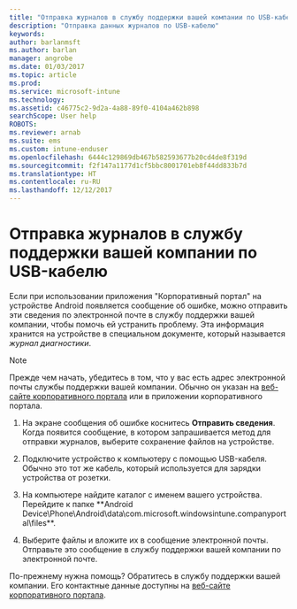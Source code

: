```yaml
---
title: "Отправка журналов в службу поддержки вашей компании по USB-кабелю | Документы Майкрософт"
description: "Отправка данных журналов по USB-кабелю"
keywords: 
author: barlanmsft
ms.author: barlan
manager: angrobe
ms.date: 01/03/2017
ms.topic: article
ms.prod: 
ms.service: microsoft-intune
ms.technology: 
ms.assetid: c46775c2-9d2a-4a88-89f0-4104a462b898
searchScope: User help
ROBOTS: 
ms.reviewer: arnab
ms.suite: ems
ms.custom: intune-enduser
ms.openlocfilehash: 6444c129869db467b582593677b20cd4de8f319d
ms.sourcegitcommit: f2f147a1177d1cf5bbc8001701eb8f44dd833b7d
ms.translationtype: HT
ms.contentlocale: ru-RU
ms.lasthandoff: 12/12/2017
---
```

# <a name="send-logs-to-your-company-support-using-a-usb-cable"></a>Отправка журналов в службу поддержки вашей компании по USB-кабелю

Если при использовании приложения "Корпоративный портал" на устройстве Android появляется сообщение об ошибке, можно отправить эти сведения по электронной почте в службу поддержки вашей компании, чтобы помочь ей устранить проблему. Эта информация хранится на устройстве в специальном документе, который называется _журнал диагностики_.

> [!Note]
> Прежде чем начать, убедитесь в том, что у вас есть адрес электронной почты службы поддержки вашей компании. Обычно он указан на [веб-сайте корпоративного портала](https://portal.manage.microsoft.com#HelpDeskDialog) или в приложении корпоративного портала.

1.  На экране сообщения об ошибке коснитесь **Отправить сведения**. Когда появится сообщение, в котором запрашивается метод для отправки журналов, выберите сохранение файлов на устройстве.

2.  Подключите устройство к компьютеру с помощью USB-кабеля. Обычно это тот же кабель, который используется для зарядки устройства от розетки.

3.  На компьютере найдите каталог с именем вашего устройства. Перейдите к папке **Android Device\Phone\Android\data\com.microsoft.windowsintune.companyportal\files\**.

4.  Выберите файлы и вложите их в сообщение электронной почты. Отправьте это сообщение в службу поддержки вашей компании по электронной почте.

По-прежнему нужна помощь? Обратитесь в службу поддержки вашей компании. Его контактные данные доступны на [веб-сайте корпоративного портала](https://portal.manage.microsoft.com#HelpDeskDialog).
